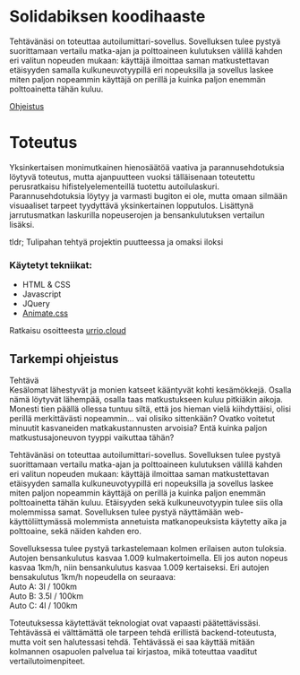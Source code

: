 # Solidabiksen koodihaaste
Tehtävänäsi on toteuttaa autoilumittari-sovellus. 
Sovelluksen tulee pystyä suorittamaan vertailu matka-ajan ja polttoaineen kulutuksen välillä kahden eri valitun nopeuden mukaan: käyttäjä ilmoittaa saman matkustettavan etäisyyden samalla kulkuneuvotyypillä eri nopeuksilla ja sovellus laskee miten paljon nopeammin käyttäjä on perillä ja kuinka paljon enemmän polttoainetta tähän kuluu.

[Ohjeistus](https://koodihaaste.solidabis.com/#/)

# Toteutus
Yksinkertaisen monimutkainen hienosäätöä vaativa ja parannusehdotuksia löytyvä toteutus, mutta ajanpuutteen vuoksi tälläisenaan toteutettu perusratkaisu hifistelyelementeillä tuotettu autoilulaskuri. Parannusehdotuksia löytyy ja varmasti bugiton ei ole, mutta omaan silmään visuaaliset tarpeet tyydyttävä yksinkertainen lopputulos. Lisättynä jarrutusmatkan laskurilla nopeuserojen ja bensankulutuksen vertailun lisäksi.    
  
tldr; Tulipahan tehtyä projektin puutteessa ja omaksi iloksi  
  
### Käytetyt tekniikat:  
- HTML & CSS  
- Javascript  
- JQuery  
- [Animate.css](https://animate.style/)  
  
Ratkaisu osoitteesta [urrio.cloud](https://urrio.cloud/koodihaaste)

## Tarkempi ohjeistus

Tehtävä  
Kesälomat lähestyvät ja monien katseet kääntyvät kohti kesämökkejä. Osalla nämä löytyvät lähempää, osalla taas matkustukseen kuluu pitkiäkin aikoja. Monesti tien päällä ollessa tuntuu siltä, että jos hieman vielä kiihdyttäisi, olisi perillä merkittävästi nopeammin… vai olisiko sittenkään? Ovatko voitetut minuutit kasvaneiden matkakustannusten arvoisia? Entä kuinka paljon matkustusajoneuvon tyyppi vaikuttaa tähän?  
  
Tehtävänäsi on toteuttaa autoilumittari-sovellus. Sovelluksen tulee pystyä suorittamaan vertailu matka-ajan ja polttoaineen kulutuksen välillä kahden eri valitun nopeuden mukaan: käyttäjä ilmoittaa saman matkustettavan etäisyyden samalla kulkuneuvotyypillä eri nopeuksilla ja sovellus laskee miten paljon nopeammin käyttäjä on perillä ja kuinka paljon enemmän polttoainetta tähän kuluu. Etäisyyden sekä kulkuneuvotyypin tulee siis olla molemmissa samat. Sovelluksen tulee pystyä näyttämään web-käyttöliittymässä molemmista annetuista matkanopeuksista käytetty aika ja polttoaine, sekä näiden kahden ero.  
  
Sovelluksessa tulee pystyä tarkastelemaan kolmen erilaisen auton tuloksia. Autojen bensankulutus kasvaa 1.009 kulmakertoimella. Eli jos auton nopeus kasvaa 1km/h, niin bensankulutus kasvaa 1.009 kertaiseksi. Eri autojen bensakulutus 1km/h nopeudella on seuraava:  
Auto A: 3l / 100km  
Auto B: 3.5l / 100km  
Auto C: 4l / 100km  
  
Toteutuksessa käytettävät teknologiat ovat vapaasti päätettävissäsi. Tehtävässä ei välttämättä ole tarpeen tehdä erillistä backend-toteutusta, mutta voit sen halutessasi tehdä. Tehtävässä ei saa käyttää mitään kolmannen osapuolen palvelua tai kirjastoa, mikä toteuttaa vaaditut vertailutoimenpiteet.
